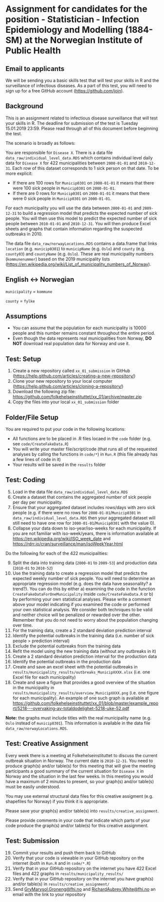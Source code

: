 # Assignment for candidates for the position - Statistician - Infection Epidemiology and Modelling (1884-SM) at the Norwegian Institute of Public Health

## Email to applicants

We will be sending you a basic skills test that will test your skills in R and the surveillance of infectious diseases. As a part of this test, you will need to sign up for a free GitHub account (https://github.com/join).

## Background

This is an assignment related to infectious disease surveillance that will test your skills in R. The deadline for submission of the test is Tuesday 15.01.2019 23:59. Please read through all of this document before beginning the test.

The scenario is broadly as follows:

You are responsible for `Disease X`. There is a data file `data_raw/individual_level_data.RDS` which contains individual level daily data for `Disease X` for 422 municipalities between `2000-01-01` and `2010-12-31`. Each row of this dataset corresponds to 1 sick person on that date. To be more explicit:

- If there are 100 rows for `Municip0301` on `2000-01-01` it means that there were 100 sick people in `Municip0301` on `2000-01-01`.
- If there are 0 rows for `Municip0301` on `2000-01-01` it means that there were 0 sick people in `Municip0301` on `2000-01-01`.

For each municipality you will use the data between `2000-01-01` and `2009-12-31` to build a regression model that predicts the expected number of sick people. You will then use this model to predict the expected number of sick people between `2010-01-01` and `2010-12-31`. You will then produce Excel sheets and graphs that contain information regarding the suspected outbreaks in 2010.

The data file `data_raw/norwayLocations.RDS` contains a data.frame that links `location` (e.g. `municip0301`) to `municipName` (e.g. `Oslo`) and `county` (e.g. `county03`) and `countyName` (e.g. `Oslo`). These are real municipality numbers (`kommunenummer`) based on the 2019 municipality lists (https://en.wikipedia.org/wiki/List_of_municipality_numbers_of_Norway).

## English <-> Norwegian

`municipality` = `kommune`

`county` = `fylke`

## Assumptions

- You can assume that the population for each municipality is 10000 people and this number remains constant throughout the entire period.
- Even though the data represents real municipalities from Norway, **DO NOT** download real population data for Norway and use it.

## Test: Setup 

1. Create a new repository called `xx_01_submission` in GitHub (https://help.github.com/articles/creating-a-new-repository/)
2. Clone your new repository to your local computer (https://help.github.com/articles/cloning-a-repository/)
3. Download the following zip file: https://github.com/folkehelseinstituttet/xx_01/archive/master.zip
4. Copy the files into your local `xx_01_submission` folder

## Folder/File Setup

You are required to put your code in the following locations:

- All functions are to be placed in .R files locaed in the `code` folder (e.g. see `code/CreateFakeData.R`)
- You will write your master file/script/code (that runs all of the requested analyses by calling the functions in `code/*`) in `Run.R` (this file already has a few lines of code in it)
- Your results will be saved in the `results` folder

## Test: Coding

5. Load in the data file `data_raw/individual_level_data.RDS`
6. Create a dataset that contains the aggregated number of sick people per day per municipality.
7. Ensure that your aggregated dataset includes rows/days with zero sick people (e.g. if there were no rows for `2000-01-01`/`Municip0301` in `data_raw/individual_level_data.RDS` then your aggregated dataset will still need to have one row for `2000-01-01`/`Municip0301` with the value 0).
8. Collapse your data down to iso-year/iso-weeks for each municipality. If you are not familiar with iso-week/years, there is information available at https://en.wikipedia.org/wiki/ISO_week_date and https://rdrr.io/cran/surveillance/man/isoWeekYear.html

Do the following for each of the 422 municipalities:

9. Split the data into training data (`2000-01` to `2009-53`) and production data (`2010-01` to `2010-52`)
10. Use the training data to create a regression model that predicts the expected weekly number of sick people. You will need to determine an appropriate regression model (e.g. does the data have seasonality? a trend?). You can do this by either a) examining the code in the function `CreateFakeDataForOneMunicipality` inside `code/CreateFakeData.R` or b) by performing your own statistical analyses. Please write a comment above your model indicating if you examined the code or performed your own statistical analysis. We consider both techniques to be valid and neither choice will be penalized or rewarded over the other. Remember that you do not need to worry about the population changing over time.
11. For the training data, create a 2 standard deviation prediction interval
12. Identify the potential outbreaks in the training data (i.e. number of sick people > prediction interval)
13. Exclude the potential outbreaks from the training data
14. Refit the model using the new training data (without any outbreaks in it)
15. Create a 2 standard deviation prediction interval for the production data
16. Identify the potential outbreaks in the production data
17. Create and save an excel sheet with the potential outbreaks in `results/municipality_results/outbreaks_MunicipXXXX.xlsx` (i.e. one Excel file for each municipality)
18. Create and save a figure that provides a good overview of the situation in the municipality in `results/municipality_results/overview_MunicipXXXX.png` (i.e. one figure for each municipality). An example of one such graph is available at https://github.com/folkehelseinstituttet/xx_01/blob/master/example_report/5218---overvaking-av-totaldodelighet-5218-uke-52.pdf

**Note:** the graphs must include titles with the real municipality name (e.g. `Oslo` instead of `municip0301`). This information is available in the data file `data_raw/norwayLocations.RDS`.

## Test: Creative Assignment

Every week there is a meeting at Folkehelseinstituttet to discuss the current outbreak situation in Norway. The current date is `2010-12-31`. You need to produce graph(s) and/or table(s) for this meeting that will give the meeting participants a good summary of the current situation for `Disease X` in Norway and the situation in the last few weeks. In this meeting you would have a maximum of 2 minutes to present, so your graph(s) and/or table(s) must be easily understood.

You may use external structural data files for this creative assigment (e.g. shapefiles for Norway) if you think it is appropriate.

Please save your graph(s) and/or table(s) into `results/creative_assignment`.

Please provide comments in your code that indicate which parts of your code produce the graph(s) and/or table(s) for this creative assignment.

## Test: Submission

19. Commit your results and push them back to GitHub
20. Verify that your code is viewable in your GitHub repository on the internet (both in `Run.R` and in `code/*.R`)
21. Verify that in your GitHub repository on the internet you have 422 Excel files and 422 graphs in `results/municipality_results/`
22. Verify that in your GitHub repository on the internet you have graph(s) and/or table(s) in `results/creative_assignment/`
23. Send GryMarysol.Groneng@fhi.no and RichardAubrey.White@fhi.no an email with the link to your repository
